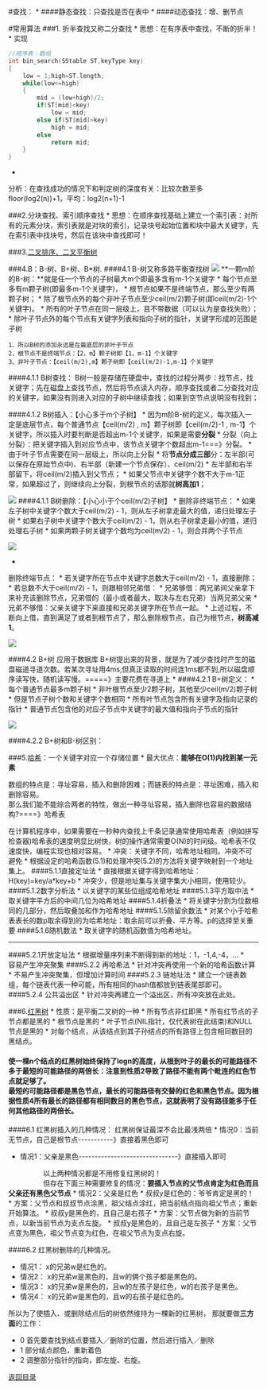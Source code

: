 #查找：
* 
####静态查找：只查找是否在表中
* 
####动态查找：增、删节点

#常用算法
###1. 折半查找又称二分查找
* 
思想：在有序表中查找，不断的折半！
* 
实现
```C++
//顺序表：数组
int bin_search(SStable ST,keyType key)
{
    low = 1;high=ST.length;
    while(low<=high)
    {
        mid = (low+high)/2;
        if(ST[mid]<key)
            low = mid;
        else if(ST[mid]>key)
            high = mid;
        else
            return mid;
    }
}
```
* 
分析：在查找成功的情况下和判定树的深度有关：比较次数至多 floor(log2(n))+1，平均：log2(n+1)-1

###2.分块查找、索引顺序查找
* 
思想：在顺序查找基础上建立一个索引表：对所有的元素分块，索引表就是对块的索引，记录块号起始位置和块中最大关键字，先在索引表中找块号，然后在该块中查找即可！

###3.[二叉排序、二叉平衡树](BST.md)

###4.B：B-树、B+树、B*树.
####4.1 B-树又称多路平衡查找树
![](11.jpg)
**一颗m阶的B-树：**就是任一个节点的子树最大m个即最多含有m-1个关键字
* 
每个节点至多有m颗子树(即最多m-1个关键字)，
* 
根节点如果不是终端节点，那么至少有两颗子树；
* 
除了根节点外的每个非叶子节点至少ceil(m/2)颗子树(即ceil(m/2)-1个关键字)。
* 
所有的叶子节点在同一层级上，且不带数据（可以认为是查找失败）；
* 
除叶子节点外的每个节点有关键字列表和指向子树的指针，关键字形成的范围是子树
<br>
```
1、所以B树的添加永远是在最底层的非叶子节点
2、根节点不是终端节点：【2，m】颗子树即【1，m-1】个关键字
3、非叶子节点：【ceil(m/2),m】颗子树即【ceil(m/2)-1,m-1】个关键字
```

####4.1.1 B树查找：
B树一般是存储在硬盘中，查找的过程分两步：找节点，找关键字；先在磁盘上查找节点，然后将节点读入内存，顺序查找或者二分查找对应的关键字，如果没有则进入对应的子树中继续查找；如果到空节点说明没有找到；

####4.1.2 B树插入：【小心多于m个子树】
* 
因为m阶B-树的定义，每次插入一定是底层节点，每个普通节点【ceil(m/2) , m】颗子树即【ceil(m/2)-1 , m-1】个关键字，所以插入时要判断是否超出m-1个关键字，如果是需要**分裂**
* 
分裂（向上分裂）：把关键字插入到对应节点中，该节点关键字个数超出m-1===》分裂。
    * 
由于叶子节点需要在同一层级上，所以向上分裂
    * 
将**节点分成三部**分：左半部(可以保存在原始节点中)、右半部（新建一个节点保存）、ceil(m/2)
    * 
左半部和右半部留下，将ceil(m/2)插入到父节点；
    * 
如果父节点中关键字个数不大于m-1正常，如果超过了，则继续向上分裂，到根节点的话那就**树高加1**；

![](IMG_20160804_173042.jpg)
####4.1.1 B树删除：【小心小于个ceil(m/2)子树】
* 
删除非终端节点：
    * 
如果左子树中关键字个数大于ceil(m/2) - 1，则从左子树拿走最大的值，递归处理左子树
    * 
如果右子树中关键字个数大于ceil(m/2) - 1，则从右子树拿走最小的值，递归处理右子树
    * 
如果两颗子树关键字个数均为ceil(m/2) - 1，则合并两个子节点

![](IMG_20160804_173029.jpg)

* 
删除终端节点：
    * 
若关键字所在节点中关键字总数大于ceil(m/2) - 1，直接删除；
    * 
若总数不大于ceil(m/2) - 1，则跟相邻兄弟借：
        * 
兄弟够借：两兄弟间父亲拿下来补充该删除节点，兄弟借的（最小或者最大，取决与左右兄弟）当两兄弟父亲
        * 
兄弟不够借：父亲关键字下来直接和兄弟关键字所在节点一起。
        * 
上述过程，不断向上借，直到满足了或者到根节点了，那么删除根节点，自己为根节点，**树高减1**。

![](IMG_20160804_172920.jpg)

####4.2 B+树 应用于数据库
B+树提出来的背景，就是为了减少查找时产生的磁盘磁道寻道次数。若某次寻址用4ms,但真正读取的时间连1ms都不到,所以磁盘顺序读写快，随机读写慢。=====》主要花费在寻道上
* 
####4.2.1 B+树定义：
* 
每个普通节点最多m颗子树
* 
非叶根节点至少2颗子树，其他至少ceil(m/2)颗子树
* 
但是节点子树个数和关键字个数相同
* 
所有叶节点包含所有关键字及指向记录的指针
* 
普通节点包含他的对应子节点中关键字的最大值和指向子节点的指针

![](32.jpg)

####4.2.2 B+树和B-树区别：

    

###5.[哈希](http://blog.csdn.net/chenhuajie123/article/details/9210091)：一个关键字对应一个存储位置
* 
最大优点：**能够在O(1)内找到某一元素**

数组的特点是：寻址容易，插入和删除困难；而链表的特点是：寻址困难，插入和删除容易。<br>那么我们能不能综合两者的特性，做出一种寻址容易，插入删除也容易的数据结构?====》哈希表

在计算机程序中，如果需要在一秒种内查找上千条记录通常使用哈希表（例如拼写检查器)哈希表的速度明显比树快，树的操作通常需要O(N)的时间级。哈希表不仅速度快，编程实现也相对容易。
* 
冲突：关键字不同，哈希地址相同。冲突不可避免
* 
根据设定的哈希函数(5.1)和处理冲突(5.2)的方法将关键字映射到一个地址集上。
####5.1.1直接定址法
* 
直接根据关键字得到哈希地址：H(key)=key/a*key+b
* 
冲突少，但是地址集与关键字集大小相同，使用较少。
####5.1.2数字分析法
* 
以关键字的某些位组成哈希地址
####5.1.3平方取中法
* 
取关键字平方后的中间几位为哈希地址
####5.1.4折叠法
* 
将关键字分割为位数相同的几部分，然后取叠加和作为哈希地址
####5.1.5除留余数法
* 
对某个小于哈希表表长的数p取余得到的为哈希地址：取余前可以折叠、平方等。p的选择至关重要
####5.1.6随机数法
* 
取关键字的随机函数值为哈希地址。<HR>
####5.2.1开放定址法
* 
根据增量序列来不断得到新的地址：1，-1,4,-4，...
*   
容易产生冲突聚集
####5.2.2 再哈希法
* 
针对冲突再使用一个新的哈希函数计算
* 
不易产生冲突聚集，但增加计算时间
####5.2.3 链地址法
* 
建立一个链表数组，每个链表代表一种可能，所有相同的hash值都放到链表尾部即可。
####5.2.4 公共溢出区
* 
针对冲突再建立一个溢出区，所有冲突放在此处。

###6.[红黑树](http://blog.csdn.net/chenhuajie123/article/details/11951777)
* 
性质：是平衡二叉树的一种
    * 
所有节点非红即黑
    * 
所有红节点的子节点都是黑的
    * 
根节点是黑的
    * 
叶子节点(NIL指针，仅代表树在此结束)和NULL节点是黑的
    * 
对每个结点，从该结点到其子孙结点的所有路径上包含相同数目的黑结点。
#### 使一棵n个结点的红黑树始终保持了logn的高度，从根到叶子的最长的可能路径不多于最短的可能路径的两倍长：注意到性质2导致了路径不能有两个毗连的红色节点就足够了。<br>最短的可能路径都是黑色节点，最长的可能路径有交替的红色和黑色节点。因为根据性质4所有最长的路径都有相同数目的黑色节点，这就表明了没有路径能多于任何其他路径的两倍长。

####6.1 红黑树插入的几种情况：
红黑树保证最深不会比最浅两倍
* 
情况0：当前无节点，自己是根节点-----------》直接着黑色即可
* 情况1：父亲是黑色-------------------------------》直接插入即可

　　　　　以上两种情况都是不用修复红黑树的！<br>
　　　　　但存在下面三种需要修复的情况：**要插入节点的父节点肯定为红色而且父亲还有黑色父节点**
* 
情况2：父亲是红色
    * 
叔叔y是红色的：爷爷肯定是黑的！
        * 
方案：父节点和叔叔节点涂黑，祖父结点涂红，把当前结点指向祖父节点；重新开始算法。
    * 
叔叔y是黑色的，且自己是右孩子
        * 
方案：父节点做为新的当前节点，以新当前节点为支点左旋。
    * 
叔叔y是黑色的，且自己是左孩子
        * 
方案：父节点变为黑色，祖父节点变为红色，在祖父节点为支点右旋。

####6.2 红黑树删除的几种情况。
* 情况1：
x的兄弟w是红色的。
* 情况2：
x的兄弟w是黑色的，且w的俩个孩子都是黑色的。
* 情况3：
x的兄弟w是黑色的，且w的左孩子是红色，w的右孩子是黑色。
* 情况4：
x的兄弟w是黑色的，且w的右孩子是红色的。

所以为了使插入、或删除结点后的树依然维持为一棵新的红黑树，
那就要做**三方面**的工作：
* 0
首先要查找到结点要插入／删除的位置，然后进行插入／删除
* 1
部分结点颜色，重新着色
* 2
调整部分指针的指向，即左旋、右旋。

[返回目录](README.md)